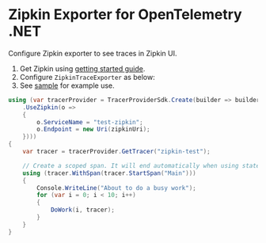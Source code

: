 # Zipkin Exporter for OpenTelemetry .NET

Configure Zipkin exporter to see traces in Zipkin UI.

1. Get Zipkin using [getting started guide](https://zipkin.io/pages/quickstart.html).
2. Configure `ZipkinTraceExporter` as below:
3. See [sample](https://github.com/open-telemetry/opentelemetry-dotnet/blob/master/samples/Exporters/Console/TestZipkin.cs) for example use.

```csharp
using (var tracerProvider = TracerProviderSdk.Create(builder => builder
    .UseZipkin(o =>
    {
        o.ServiceName = "test-zipkin";
        o.Endpoint = new Uri(zipkinUri);
    })))
{
    var tracer = tracerProvider.GetTracer("zipkin-test");

    // Create a scoped span. It will end automatically when using statement ends
    using (tracer.WithSpan(tracer.StartSpan("Main")))
    {
        Console.WriteLine("About to do a busy work");
        for (var i = 0; i < 10; i++)
        {
            DoWork(i, tracer);
        }
    }
}
```
